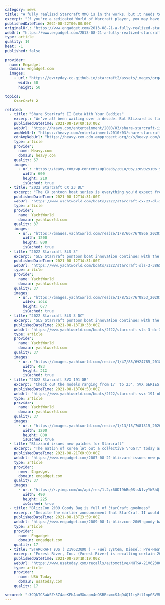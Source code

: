 ```yaml
---
category: news
title: "A fully realized Starcraft MMO is in the works, but it needs to be Kickstarted first"
excerpt: "If you're a dedicated World of Warcraft player, you may have already spent a good deal of time wondering when developer Blizzard would give its StarCraft property the MMO treatment as well."
publishedDateTime: 2021-08-22T00:00:00Z
originalUrl: "https://www.engadget.com/2013-08-21-a-fully-realized-starcraft-mmo-is-in-the-works-but-it-needs-to.html"
webUrl: "https://www.engadget.com/2013-08-21-a-fully-realized-starcraft-mmo-is-in-the-works-but-it-needs-to.html"
type: article
quality: 10
heat: -1
published: false

provider:
  name: Engadget
  domain: engadget.com
  images:
    - url: "https://everyday-cc.github.io/starcraft2/assets/images/organizations/engadget.com-50x50.jpg"
      width: 50
      height: 50

topics:
  - StarCraft 2

related:
  - title: "Share StarCraft II Beta With Your Buddies"
    excerpt: "We’ve all been waiting over a decade. But Blizzard is finally releasing a few more StarCraft 2: Wings of Liberty multiplayer beta keys for the original testers to share with their friends ..."
    publishedDateTime: 2021-08-19T00:10:00Z
    webUrl: "https://heavy.com/entertainment/2010/03/share-starcraft-ii-beta-with-your-buddies/"
    ampWebUrl: "https://heavy.com/entertainment/2010/03/share-starcraft-ii-beta-with-your-buddies/amp/"
    cdnAmpWebUrl: "https://heavy-com.cdn.ampproject.org/c/s/heavy.com/entertainment/2010/03/share-starcraft-ii-beta-with-your-buddies/amp/"
    type: article
    provider:
      name: Heavy.com
      domain: heavy.com
    quality: 57
    images:
      - url: "https://heavy.com/wp-content/uploads/2010/03/1269025106_star-craft-2.jpg?quality=65&strip=all"
        width: 600
        height: 210
        isCached: true
  - title: "2022 Starcraft CX 23 DL"
    excerpt: "The CX pontoon boat series is everything you'd expect from Starcraft. With countless layouts and options to choose from, you're sure to find the perfect pontoon boat for you at a value you can afford. Take a look for yourself. RELAX ON THE WATER THE CX ..."
    publishedDateTime: 2021-08-12T14:31:00Z
    webUrl: "https://www.yachtworld.com/boats/2022/starcraft-cx-23-dl-3865137/"
    type: article
    provider:
      name: YachtWorld
      domain: yachtworld.com
    quality: 37
    images:
      - url: "https://images.yachtworld.com/resize/1/8/66/7670866_20201127113016100_1_XLARGE.jpg?f=/1/8/66/7670866_20201127113016100_1_XLARGE.jpg&w=1200&h=800&t=1628276139000"
        width: 1200
        height: 800
        isCached: true
  - title: "2022 Starcraft SLS 3"
    excerpt: "SLS Starcraft pontoon boat innovation continues with the SLS series, featuring HMX tubes. With strategically placed strakes, HMX tubes give you better lift, less surface drag, increased speed, faster planing and a tighter turning radius. In short ..."
    publishedDateTime: 2021-08-12T14:31:00Z
    webUrl: "https://www.yachtworld.com/boats/2022/starcraft-sls-3-3865768/"
    type: article
    provider:
      name: YachtWorld
      domain: yachtworld.com
    quality: 37
    images:
      - url: "https://images.yachtworld.com/resize/1/8/53/7670853_20201127104927473_1_XLARGE.jpg?f=/1/8/53/7670853_20201127104927473_1_XLARGE.jpg&w=1016&h=677&t=1628529043000"
        width: 1016
        height: 677
        isCached: true
  - title: "2022 Starcraft SLS 3 DC"
    excerpt: "SLS Starcraft pontoon boat innovation continues with the SLS series, featuring HMX tubes. With strategically placed strakes, HMX tubes give you better lift, less surface drag, increased speed, faster planing and a tighter turning radius. In short ..."
    publishedDateTime: 2021-08-13T10:33:00Z
    webUrl: "https://www.yachtworld.com/boats/2022/starcraft-sls-3-dc-3865813/"
    type: article
    provider:
      name: YachtWorld
      domain: yachtworld.com
    quality: 37
    images:
      - url: "https://images.yachtworld.com/resize/1/47/85/6924785_20181130123737915_1_XLARGE.jpg?f=/1/47/85/6924785_20181130123737915_1_XLARGE.jpg&w=483&h=322&t=1628533832000"
        width: 483
        height: 322
        isCached: true
  - title: "2022 Starcraft SVX 191 OB"
    excerpt: "Check out the models ranging from 17' to 23'. SVX SERIES BY STARCRAFT THE ALL-NEW SVX SERIES PROVES THAT FUN ON THE WATER DOESN'T HAVE TO COME WITH A BIG PRICE TAG. SVX COMES LOADED WITH VALUE, INCLUDING FEATURES LIKE A FOUR-SPEAKER STEREO, A BIMINI TOP ..."
    publishedDateTime: 2021-08-13T04:58:00Z
    webUrl: "https://www.yachtworld.com/boats/2022/starcraft-svx-191-ob-3865809/"
    type: article
    provider:
      name: YachtWorld
      domain: yachtworld.com
    quality: 37
    images:
      - url: "https://images.yachtworld.com/resize/1/13/15/7681315_20201208084602365_1_XLARGE.jpg?f=/1/13/15/7681315_20201208084602365_1_XLARGE.jpg&w=1200&h=800&t=1628532314000"
        width: 1200
        height: 800
        isCached: true
  - title: "Blizzard issues new patches for Starcraft"
    excerpt: "The nation of Korea let out a collective \"GG!\" today as Blizzard released a new patch for both the original Starcraft and its expansion, Brood War. Starcraft has been on the shelves for a little ..."
    publishedDateTime: 2021-08-21T00:00:00Z
    webUrl: "https://www.engadget.com/2007-08-21-blizzard-issues-new-patches-for-starcraft.html"
    type: article
    provider:
      name: Engadget
      domain: engadget.com
    quality: 37
    images:
      - url: "https://s.yimg.com/uu/api/res/1.2/x6UDI9hBq0StsN1vyYWShQ--~B/aD0yMjU7dz00OTA7YXBwaWQ9eXRhY2h5b24-/https://www.blogcdn.com/www.joystiq.com/media/2007/08/patchday_sc.jpg"
        width: 490
        height: 225
        isCached: true
  - title: "BlizzCon 2009 Goody Bag is full of StarCraft goodness"
    excerpt: "Despite the earlier announcement that StarCraft II would be delayed, it looks like BlizzCon 2009 is going to be all StarCraft all the time. Blizzard recently revealed through the BlizzCon website ..."
    publishedDateTime: 2021-08-13T23:59:00Z
    webUrl: "https://www.engadget.com/2009-08-14-blizzcon-2009-goody-bag-is-full-of-starcraft-goodness.html"
    type: article
    provider:
      name: Engadget
      domain: engadget.com
    quality: 17
  - title: "STARCRAFT BUS ( 21V623000 ) - Fuel System, Diesel: Pre-Heater"
    excerpt: "Forest River, Inc. (Forest River) is recalling certain 2017-2018 Starcraft Allstar XL transit buses equipped with Cummins B6.7 diesel engines. The electric fuel heater within the fuel module may overheat, causing plastic in the fuel heater to melt and ..."
    publishedDateTime: 2021-08-20T18:19:00Z
    webUrl: "https://www.usatoday.com/recalls/automotive/NHTSA-21V623000/"
    type: article
    provider:
      name: USA Today
      domain: usatoday.com
    quality: 17

secured: "c3CQkTCSaWSZs3Z4aeKFhAau5Guapn4nOSRRcvmxSJqD4QI1iyPil1npGSVMUyb+Pf/Qpoq/vlaGe8FSo3s4CsdfkYVAadDX2lop4Zs1ZpCCaxQ88NOrYgtbzzUxCPgEcPdusGYI2jGPy7XtlcsKNvS1bl6pmuIFSj/Hl1q2GY0L+shbHmUpFMorE6e1xX+e/8pFeIPiKksyULEl2sWrgrBNTcK37Wc+Lndew/1G77K1IO+IJXXQEQzpWPUyFgmL1qD5184i/NeUGcfqnT/+TLZgx0gk5wCXkGXdCVM/mshUrG8Dvpyur6NisQ2yJgcVRjF39p2QLl0ODSVRsnrcBx+fmEx8tFJczx7iaCV+7kw=;8IpO7w/h9gQThCM/A4JwQQ=="
---
```


